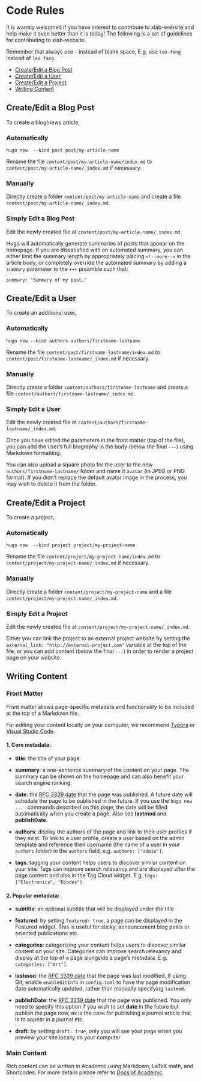 # Code Rules

It is warmly welcomed if you have interest to contribute to xlab-website and help make it even better than it is today! The following is a set of guidelines for contributing to xlab-website.

Remember that always use `-` instead of blank space, E.g. use `leo-fang` instead of `leo fang`.

- [Create/Edit a Blog Post](#blog)
- [Create/Edit a User](#user)
- [Create/Edit a Project](#project)
- [Writing Content](#content)


## <a name="blog"></a> Create/Edit a Blog Post

To create a blog/news article,

### Automatically

```shell
hugo new  --kind post post/my-article-name
```
Rename the file `content/post/my-article-name/index.md` to `content/post/my-article-name/_index.md` if necessary.

### Manually

Directly create a folder `content/post/my-article-name` and create a file `content/post/my-article-name/_index.md`.

### Simply Edit a Blog Post

Edit the newly created file at `content/post/my-article-name/_index.md`.

Hugo will automatically generate summaries of posts that appear on the homepage. If you are dissatisfied with an automated summary, you can either limit the summary length by appropriately placing `<!--more-->` in the article body, or completely override the automated summary by adding a `summary` parameter to the `+++` preamble such that:

```shell
summary: "Summary of my post."
```


## <a name="user"></a> Create/Edit a User

To create an additional user,

### Automatically

```shell
hugo new --kind authors authors/firstname-lastname
```
Rename the file `content/post/firstname-lastname/index.md` to `content/post/firstname-lastname/_index.md` if necessary.

### Manually

Directly create a folder `content/authors/firstname-lastname` and create a file `content/authors/firstname-lastname/_index.md`.

### Simply Edit a User

Edit the newly created file at `content/authors/firstname-lastname/_index.md`. 

Once you have edited the parameters in the front matter (top of the file), you can add the user’s full biography in the body (below the final `---`) using Markdown formatting.

You can also upload a square photo for the user to the new `authors/firstname-lastname/` folder and name it `avatar` (in JPEG or PNG format). If you didn’t replace the default avatar image in the process, you may wish to delete it from the folder.


## <a name="project"></a> Create/Edit a Project

To create a project,

### Automatically

```shell
hugo new  --kind project project/my-project-name
```
Rename the file `content/project/my-project-name/index.md` to `content/project/my-project-name/_index.md` if necessary.

### Manually

Directly create a folder `content/project/my-project-name` and a file `content/project/my-project-name/_index.md`.

### Simply Edit a Project

Edit the newly created file at `content/project/my-project-name/_index.md`.

Either you can link the project to an external project website by setting the `external_link: "http://external-project.com"` variable at the top of the file, or you can add content (below the final `---`) in order to render a project page on your website.


## <a name="content"></a> Writing Content

### Front Matter

Front matter allows page-specific metadata and functionality to be included at the top of a Markdown file.

For editing your content locally on your computer, we recommend [Typora][typora] or [Visual Studio Code][vscode].

#### 1. Core metadata:

- **title**: the title of your page

- **summary**: a one-sentence summary of the content on your page. The summary can be shown on the homepage and can also benefit your search engine ranking.

- **date**: the [RFC 3339 date][date] that the page was published. A future date will schedule the page to be published in the future. If you use the `hugo new ... ` commands described on this page, the date will be filled automatically when you create a page. Also see **lastmod** and **publishDate**.

- **authors**: display the authors of the page and link to their user profiles if they exist. To link to a user profile, create a user based on the admin template and reference their username (the name of a user in your `authors` folder) in the `authors` field, e.g. `authors: ["admin"]`.

- **tags**: tagging your content helps users to discover similar content on your site. Tags can improve search relevancy and are displayed after the page content and also in the Tag Cloud widget. E.g. `tags: ["Electronics", "Diodes"]`.

#### 2. Popular metadata:

- **subtitle**: an optional subtitle that will be displayed under the title

- **featured**: by setting `featured: true`, a page can be displayed in the Featured widget. This is useful for sticky, announcement blog posts or selected publications etc.

- **categories**: categorizing your content helps users to discover similar content on your site. Categories can improve search relevancy and display at the top of a page alongside a page’s metadata. E.g. `categories: ["Art"]`.

- **lastmod**: the [RFC 3339 date][date] that the page was last modified. If using Git, enable `enableGitInfo` in `config.toml` to have the page modification date automatically updated, rather than manually specifying `lastmod`.

- **publishDate**: the [RFC 3339 date][date] that the page was published. You only need to specify this option if you wish to set **date** in the future but publish the page now, as is the case for publishing a journal article that is to appear in a journal etc.

- **draft**: by setting `draft: true`, only you will see your page when you preview your site locally on your computer

### Main Content

Rich content can be written in Academic using Markdown, LaTeX math, and Shortcodes. For more details please refer to [Docs of Academic][academic-docs].


[typora]: https://www.typora.io/

[vscode]: https://code.visualstudio.com/

[date]: https://github.com/toml-lang/toml#local-date-time

[academic-docs]: https://sourcethemes.com/academic/docs/writing-markdown-latex/
